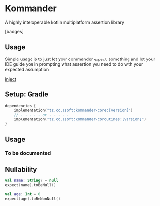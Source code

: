 # Kommander

A highly interoperable kotlin multiplatform assertion library

[badges]

## Usage
Simple usage is to just let your commander `expect` something and let your IDE guide you in
prompting what assertion you need to do with your expected assumption

[inject](../core/src/commonTest/kotlin/samples/PersonTest.kt)

## Setup: Gradle

```kotlin
dependencies {
    implementation("tz.co.asoft:kommander-core:[version]")
    // - - - - - or - - - - - 
    implementation("tz.co.asoft:kommander-coroutines:[version]")
}
```

## Usage
### To be documented
## Nullability
```kotlin
val name: String? = null
expect(name).toBeNull()

val age: Int = 0
expect(age).toBeNonNull()
```